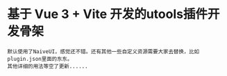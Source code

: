 # 基于 Vue 3 + Vite 开发的utools插件开发骨架

```text
默认使用了NaiveUI，感觉还不错。还有其他一些自定义资源需要大家去替换，比如plugin.json里面的东东。
其他详细的用法等空了更新......
```

